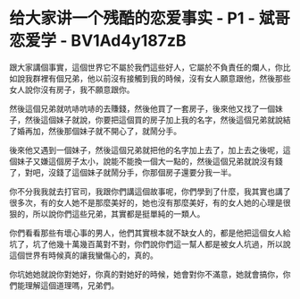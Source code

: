 # 给大家讲一个残酷的恋爱事实 - P1 - 斌哥恋爱学 - BV1Ad4y187zB

跟大家講個事實，這個世界它不屬於我們這些好人，它屬於不負責任的爛人，你比如說我群裡有個兄弟，他以前沒有接觸到我的時候，沒有女人願意跟他，然後那些女人說你沒有房子，我不願意跟你。

然後這個兄弟就吭哧吭哧的去賺錢，然後他買了一套房子，後來他又找了一個妹子，然後這個妹子就說，你要把這個買的房子加上我的名字，然後這個兄弟就說結了婚再加，然後那個妹子就不開心了，就鬧分手。

後來他又遇到一個妹子，然後這個兄弟就把他的名字加上去了，加上去之後呢，這個妹子又嫌這個房子太小，說能不能換一個大一點的，然後這個兄弟就說沒有錢了，對吧，沒錢了這個妹子就鬧分手，你那個房子還要分我一半。

你不分我我就去打官司，我跟你們講這個故事呢，你們學到了什麼，我其實也講了很多次，有的女人她不是那麼美好的，她也沒有那麼美好，有的女人她的心理是很狠的，所以說你們這些兄弟，其實都是挺單純的一類人。

你們看看那些有壞心事的男人，他們其實根本就不缺女人的，都是他把這個女人給坑了，坑了他幾十萬幾百萬對不對，你們說你們這一幫人都是被女人坑過，所以說這個世界有時候真的讓我蠻傷心的，真的。

你坑她她就說你對她好，你真的對她好的時候，她會對你不滿意，她就會搞你，你們能理解這個道理嗎，兄弟們。